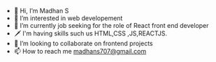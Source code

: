 - 👋 Hi, I’m Madhan S
- 👀 I’m interested in web developement
- 🌱 I’m currently job seeking for the role of React front end developer
- 🗡️ I'm having skills such us HTML,CSS ,JS,REACTJS.
- 💞️ I’m looking to collaborate on frontend projects
- 📫 How to reach me madhans707@gmail.com

<!---
madhans12/madhans12 is a ✨ special ✨ repository because its `README.md` (this file) appears on your GitHub profile.
You can click the Preview link to take a look at your changes.
--->
